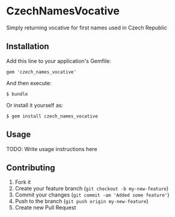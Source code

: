 # CzechNamesVocative

Simply returning vocative for first names used in Czech Republic

## Installation

Add this line to your application's Gemfile:

    gem 'czech_names_vocative'

And then execute:

    $ bundle

Or install it yourself as:

    $ gem install czech_names_vocative

## Usage

TODO: Write usage instructions here

## Contributing

1. Fork it
2. Create your feature branch (`git checkout -b my-new-feature`)
3. Commit your changes (`git commit -am 'Added some feature'`)
4. Push to the branch (`git push origin my-new-feature`)
5. Create new Pull Request
